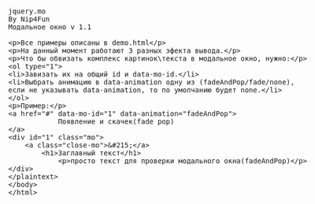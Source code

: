 <plaintext>
jquery.mo
By Nip4Fun
Модальное окно v 1.1

Все примеры описаны в demo.html

На данный момент работают 3 разных эфекта вывода.

Что бы обвизать комплекс картинок\текста в модальное окно, нужно:
1) Завизать их на общий id и data-mo-id.
2) Выбрать анимацию в data-animation одну из (fadeAndPop/fade/none), если не указывать data-animation, то по умолчанию будет none.

Пример:


<a href="#" data-mo-id="1" data-animation="fadeAndPop">
			Появление и скачек(fade pop)
</a>	
<div id="1" class="mo">
	<a class="close-mo">&#215;</a>
		<h1>Заглавный текст</h1>
			<p>просто текст для проверки модального окна(fadeAndPop)</p>
</div>
</plaintext>
